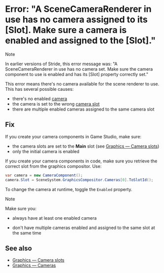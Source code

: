 # Error: "A SceneCameraRenderer in use has no camera assigned to its [Slot]. Make sure a camera is enabled and assigned to the [Slot]."

> [!Note]
> In earlier versions of Stride, this error message was: "A SceneCameraRenderer in use has no camera set. Make sure the camera component to use is enabled and has its [Slot] property correctly set."

This error means there's no camera available for the scene renderer to use. This has several possible causes:

* there's no enabled [camera](../graphics/cameras/index.md)
* the camera is set to the wrong [camera slot](../graphics/cameras/camera-slots.md)
* there are multiple enabled cameras assigned to the same camera slot

## Fix

If you create your camera components in Game Studio, make sure:

* the camera slots are set to the **Main** slot (see [Graphics — Camera slots](../graphics/cameras/camera-slots.md))
* only the initial camera is enabled

If you create your camera components in code, make sure you retrieve the correct slot from the graphics compositor. Use:

```cs
var camera = new CameraComponent();
camera.Slot = SceneSystem.GraphicsCompositor.Cameras[0].ToSlotId();
```

To change the camera at runtime, toggle the ``Enabled`` property.

> [!Note]
> Make sure you:
>
> * always have at least one enabled camera
>
> * don't have multiple cameras enabled and assigned to the same slot at the same time

## See also

* [Graphics — Camera slots](../graphics/cameras/camera-slots.md)
* [Graphics — Cameras](../graphics/cameras/index.md)